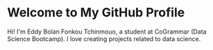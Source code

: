 # Welcome to My GitHub Profile
Hi! 
I'm Eddy Bolan Fonkou Tchinmouo, a student at CoGrammar (Data Science Bootcamp). 
I love creating projects related to data science.

